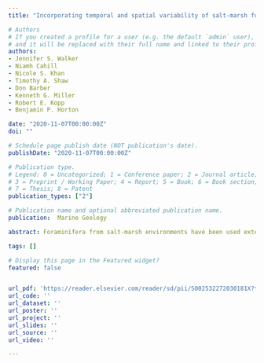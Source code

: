 ```yaml
---
title: "Incorporating temporal and spatial variability of salt-marsh foraminifera into sea-level reconstructions"

# Authors
# If you created a profile for a user (e.g. the default `admin` user), write the username (folder name) here 
# and it will be replaced with their full name and linked to their profile.
authors:
- Jennifer S. Walker
- Niamh Cahill
- Nicole S. Khan
- Timothy A. Shaw
- Don Barber 
- Kenneth G. Miller
- Robert E. Kopp
- Benjamin P. Horton

date: "2020-11-07T00:00:00Z"
doi: ""

# Schedule page publish date (NOT publication's date).
publishDate: "2020-11-07T00:00:00Z"

# Publication type.
# Legend: 0 = Uncategorized; 1 = Conference paper; 2 = Journal article;
# 3 = Preprint / Working Paper; 4 = Report; 5 = Book; 6 = Book section;
# 7 = Thesis; 8 = Patent
publication_types: ["2"]

# Publication name and optional abbreviated publication name.
publication:  Marine Geology

abstract: Foraminifera from salt-marsh environments have been used extensively in quantitative relative sea-level reconstructions due to their strong relationship with tidal level. However, the influence of temporal and spatial variability of salt-marsh foraminifera on quantitative reconstructions remains unconstrained. Here, we conducted a monitoring study of foraminifera from four intertidal monitoring stations in New Jersey from high marsh environments over three years that included several extreme weather (temperature, precipitation, and storm surge) events. We sampled four replicates from each station seasonally (four times per year) for a total of 188 samples. The dead foraminiferal assemblages were separated into four site-specific assemblages. After accounting for systematic trends in changes in foraminifera over time among stations, the distribution of foraminiferal assemblages across monitoring stations explained ~87% of the remaining variation, while ~13% can be explained by temporal and/or spatial variability among the replicate samples. We applied a Bayesian transfer function to estimate the elevation of the four monitoring stations. All samples from each station predicted an elevation estimate within a 95% uncertainty interval consistent with the observed elevation of that station. Combining samples into replicate- and seasonal-aggregate datasets decreased elevation estimate uncertainty, with the greatest decrease in aggregate datasets from Fall and Winter. Information about the temporal and spatial variability of modern foraminiferal distributions was formally incorporated into the Bayesian transfer function through informative foraminifera variability priors and was applied to a Common Era relative sea-level record in New Jersey. The average difference in paleomarsh elevation estimates and uncertainties using an informative vs uninformative prior was minimal (<0.01 m and 0.01m, respectively). The dead foraminiferal assemblages remained consistent on temporal and small spatial scales, even during extreme weather events. Therefore, even when accounting for variability of modern foraminifera, foraminiferal-based relative sea-level reconstructions from high marsh environments remain robust and reproducible.

tags: []

# Display this page in the Featured widget?
featured: false


url_pdf: 'https://reader.elsevier.com/reader/sd/pii/S002532272030181X?token=836136714ABE80816910853A9BD827F545DC181CDB99EC769B3769839027DE68A09028B6591A6C007CA86F22A72C7B3D&originRegion=eu-west-1&originCreation=20220916205749'
url_code: ''
url_dataset: ''
url_poster: ''
url_project: ''
url_slides: ''
url_source: ''
url_video: ''

---
```

